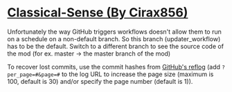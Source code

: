 # [Classical-Sense (By Cirax856)](https://github.com/Cirax856/Classical-Sense)

Unfortunately the way GitHub triggers workflows doesn't allow them to run on a schedule on a non-default branch. So this branch (updater_workflow) has to be the default. Switch to a different branch to see the source code of the mod (for ex. master -> the master branch of the mod)

To recover lost commits, use the commit hashes from [GitHub's reflog](https://api.github.com/repos/KtaneModules/Classical-Sense-Cirax856/events) (add `?per_page=#&page=#` to the log URL to increase the page size (maximum is 100, default is 30) and/or specify the page number (default is 1)).
